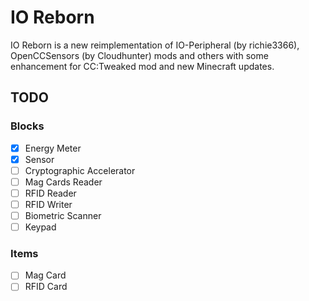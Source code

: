 # IO Reborn
IO Reborn is a new reimplementation of IO-Peripheral (by richie3366), OpenCCSensors (by Cloudhunter) mods and others with some enhancement for CC:Tweaked mod and new Minecraft updates.

## TODO
### Blocks
- [x] Energy Meter
- [x] Sensor
- [ ] Cryptographic Accelerator
- [ ] Mag Cards Reader
- [ ] RFID Reader
- [ ] RFID Writer
- [ ] Biometric Scanner
- [ ] Keypad
### Items
- [ ] Mag Card
- [ ] RFID Card